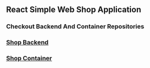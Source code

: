 ## React Simple Web Shop Application

### Checkout Backend And Container Repositories

### [Shop Backend](https://github.com/mismanc/shop-back)

### [Shop Container](https://github.com/mismanc/shop-container)
